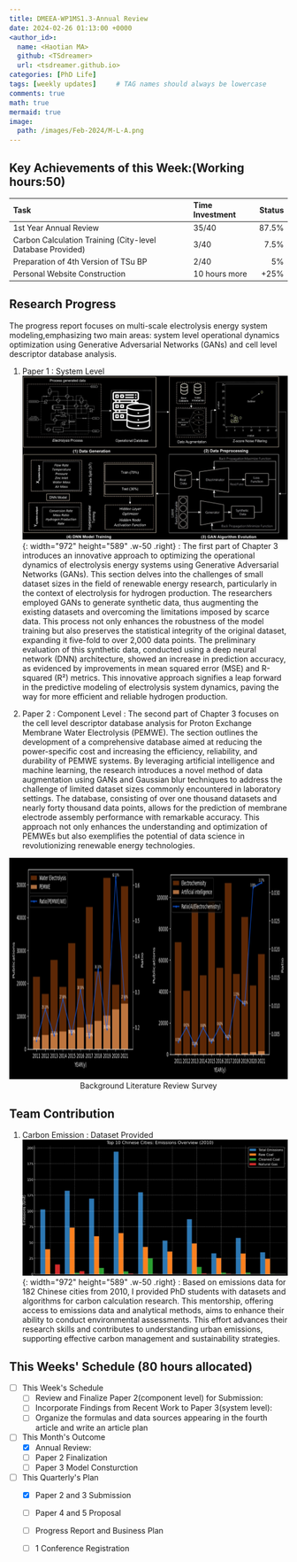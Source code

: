 ```yaml
---
title: DMEEA-WP1MS1.3-Annual Review
date: 2024-02-26 01:13:00 +0000
<author_id>:
  name: <Haotian MA>
  github: <TSdreamer>
  url: <tsdreamer.github.io>
categories: [PhD Life]
tags: [weekly updates]     # TAG names should always be lowercase
comments: true
math: true
mermaid: true
image:
  path: /images/Feb-2024/M-L-A.png
---
```


## Key Achievements of this Week:(Working hours:50)

| Task                         | Time Investment  | Status  |
|:-----------------------------|:-----------------|--------:|
| 1st Year Annual Review       | 35/40            | 87.5%   |
|  Carbon Calculation Training (City-level Database Provided) | 3/40 | 7.5%    |
| Preparation of 4th Version of TSu BP     | 2/40 | 5%      |
| Personal Website Construction| 10 hours more    | +25%    |


## Research Progress
The progress report focuses on multi-scale electrolysis energy system modeling,emphasizing two main areas: system level operational dynamics optimization using Generative Adversarial Networks (GANs) and cell level descriptor database analysis. 

1. Paper 1 : System Level
![Desktop View](/images/Feb-2024/system-outline-modified.png){: width="972" height="589" .w-50 .right}
: The first part of Chapter 3 introduces an innovative approach to optimizing the operational dynamics of electrolysis energy systems using Generative Adversarial Networks (GANs). This section delves into the challenges of small dataset sizes in the field of renewable energy research, particularly in the context of electrolysis for hydrogen production. The researchers employed GANs to generate synthetic data, thus augmenting the existing datasets and overcoming the limitations imposed by scarce data. This process not only enhances the robustness of the model training but also preserves the statistical integrity of the original dataset, expanding it five-fold to over 2,000 data points. The preliminary evaluation of this synthetic data, conducted using a deep neural network (DNN) architecture, showed an increase in prediction accuracy, as evidenced by improvements in mean squared error (MSE) and R-squared (R²) metrics. This innovative approach signifies a leap forward in the predictive modeling of electrolysis system dynamics, paving the way for more efficient and reliable hydrogen production.

2. Paper 2 : Component Level
: The second part of Chapter 3 focuses on the cell level descriptor database analysis for Proton Exchange Membrane Water Electrolysis (PEMWE). The section outlines the development of a comprehensive database aimed at reducing the power-specific cost and increasing the efficiency, reliability, and durability of PEMWE systems. By leveraging artificial intelligence and machine learning, the research introduces a novel method of data augmentation using GANs and Gaussian blur techniques to address the challenge of limited dataset sizes commonly encountered in laboratory settings. The database, consisting of over one thousand datasets and nearly forty thousand data points, allows for the prediction of membrane electrode assembly performance with remarkable accuracy. This approach not only enhances the understanding and optimization of PEMWEs but also exemplifies the potential of data science in revolutionizing renewable energy technologies.
<p align="center">
  <img src="/images/Feb-2024/cell-outline-modified.png" width="720" height="400" alt="Desktop View">
  <br>
  <span>Background Literature Review Survey</span>
</p>

## Team Contribution
1. Carbon Emission : Dataset Provided
![Desktop View](/images/Feb-2024/city-carbon.png){: width="972" height="589" .w-50 .right}
: Based on emissions data for 182 Chinese cities from 2010, I provided PhD students with datasets and algorithms for carbon calculation research. This mentorship, offering access to emissions data and analytical methods, aims to enhance their ability to conduct environmental assessments. This effort advances their research skills and contributes to understanding urban emissions, supporting effective carbon management and sustainability strategies.



## This Weeks' Schedule (80 hours allocated)

- [ ] This Week's Schedule
  + [ ] Review and Finalize Paper 2(component level) for Submission:
  + [ ] Incorporate Findings from Recent Work to Paper 3(system level): 
  + [ ] Organize the formulas and data sources appearing in the fourth article and write an article plan

- [ ] This Month's Outcome
  + [x] Annual Review: 
  + [ ] Paper 2 Finalization
  + [ ] Paper 3 Model Consturction

- [ ] This Quarterly's Plan
  + [x] Paper 2 and 3 Submission
  + [ ] Paper 4 and 5 Proposal
  + [ ] Progress Report and Business Plan
  + [ ] 1 Conference Registration




